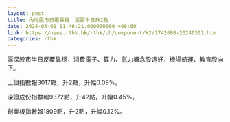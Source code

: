 ```yaml
---
layout: post
title: 內地股市反覆靠穩　滬股半日升2點
date: 2024-03-01 11:46:21.000000000 +08:00
link: https://news.rthk.hk/rthk/ch/component/k2/1742608-20240301.htm
categories: rthk
---
```


滬深股市半日反覆靠穩，消費電子、算力、氫力概念股造好，機場航運、教育股向下。

上證指數報3017點，升2點，升幅0.09%。

深證成份指數報9372點，升42點，升幅0.45%。

創業板指數報1809點，升2點，升幅0.12%。

